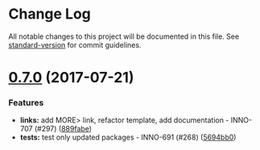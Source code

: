 # Change Log

All notable changes to this project will be documented in this file.
See [standard-version](https://github.com/conventional-changelog/standard-version) for commit guidelines.

<a name="0.7.0"></a>
# [0.7.0](https://github.com/ec-europa/europa-component-library/compare/@ec-europa/ecl-links@0.6.1...@ec-europa/ecl-links@0.7.0) (2017-07-21)


### Features

* **links:** add MORE> link, refactor template, add documentation - INNO-707 (#297) ([889fabe](https://github.com/ec-europa/europa-component-library/commit/889fabe))
* **tests:** test only updated packages - INNO-691 (#268) ([5694bb0](https://github.com/ec-europa/europa-component-library/commit/5694bb0))
